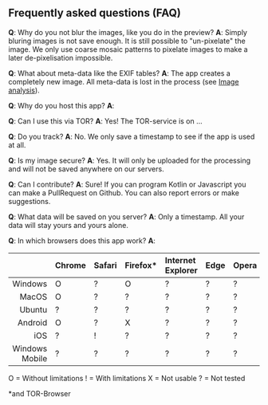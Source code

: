 ## Frequently asked questions (FAQ)
**Q**: Why do you not blur the images, like you do in the preview?
**A**: Simply bluring images is not save enough. It is still possible to "un-pixelate" the image. We only use coarse mosaic patterns to pixelate images to make a later de-pixelisation impossible.

**Q**: What about meta-data like the EXIF tables?
**A**: The app creates a completely new image. All meta-data is lost in the process (see [Image analysis](image-analysis?l=en)).

**Q**: Why do you host this app?
**A**:

**Q**: Can I use this via TOR?
**A**: Yes! The TOR-service is on ...

**Q**: Do you track?
**A**: No. We only save a timestamp to see if the app is used at all.

**Q**: Is my image secure?
**A**: Yes. It will only be uploaded for the processing and will not be saved anywhere on our servers.

**Q**: Can I contribute?
**A**: Sure! If you can program Kotlin or Javascript you can make a PullRequest on Github. You can also report errors or make suggestions.

**Q**: What data will be saved on you server?
**A**: Only a timestamp. All your data will stay yours and yours alone.

**Q**: In which browsers does this app work?
**A**:

|                | Chrome | Safari | Firefox\* | Internet Explorer | Edge | Opera |
|---------------:|:-------|:-------|:--------|:------------------|:-----|:------|
| Windows        | O      | ?      | O       | ?                 | ?    | ?     |
| MacOS          | O      | ?      | ?       | ?                 | ?    | ?     |
| Ubuntu         | ?      | ?      | ?       | ?                 | ?    | ?     |
| Android        | O      | ?      | X       | ?                 | ?    | ?     |
| iOS            | ?      | !      | ?       | ?                 | ?    | ?     |
| Windows Mobile | ?      | ?      | ?       | ?                 | ?    | ?     |

O = Without limitations
! = With limitations
X = Not usable
? = Not tested

\*and TOR-Browser